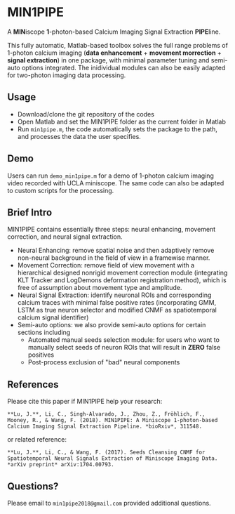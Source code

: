 # MIN1PIPE
A **MIN**iscope **1**-photon-based Calcium Imaging Signal Extraction **PIPE**line. 

This fully automatic, Matlab-based toolbox solves the full range problems of 1-photon calcium imaging (**data enhancement** + **movement morrection** + **signal extraction**) in one package, with minimal parameter tuning and semi-auto options integrated. The inidividual modules can also be easily adapted for two-photon imaging data processing.

## Usage
- Download/clone the git repository of the codes
- Open Matlab and set the MIN1PIPE folder as the current folder in Matlab
- Run `min1pipe.m`, the code automatically sets the package to the path, and processes the data the user specifies.

## Demo
Users can run `demo_min1pipe.m` for a demo of 1-photon calcium imaging video recorded with UCLA miniscope. The same code can also be adapted to custom scripts for the processing.

## Brief Intro
MIN1PIPE contains essentially three steps: neural enhancing, movement correction, and neural signal extraction.
- Neural Enhancing: remove spatial noise and then adaptively remove non-neural background in the field of view in a framewise manner.
- Movement Correction: remove field of view movement with a hierarchical designed nonrigid movement correction module (integrating KLT Tracker and LogDemons deformation registration method), which is free of assumption about movement type and amplitude.
- Neural Signal Extraction: identify neuronal ROIs and corresponding calcium traces with minimal false positive rates (incorporating GMM, LSTM as true neuron selector and modified CNMF as spatiotemporal calcium signal identifier)
- Semi-auto options: we also provide semi-auto options for certain sections including
  - Automated manual seeds selection module: for users who want to manually select seeds of neuron ROIs that will result in **ZERO** false positives
  - Post-process exclusion of "bad" neural components
  
  
## References
Please cite this paper if MIN1PIPE help your research:
```
**Lu, J.**, Li, C., Singh-Alvarado, J., Zhou, Z., Fröhlich, F., Mooney, R., & Wang, F. (2018). MIN1PIPE: A Miniscope 1-photon-based Calcium Imaging Signal Extraction Pipeline. *bioRxiv*, 311548.
```
or related reference:
```
**Lu, J.**, Li, C., & Wang, F. (2017). Seeds Cleansing CNMF for Spatiotemporal Neural Signals Extraction of Miniscope Imaging Data. *arXiv preprint* arXiv:1704.00793.
```
## Questions?
Please email to `min1pipe2018@gmail.com` provided additional questions.
